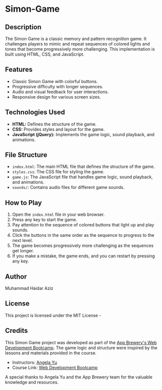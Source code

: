  # Simon-Game
 ## Description

The Simon Game is a classic memory and pattern recognition game. It challenges players to mimic and repeat sequences of colored lights and tones that become progressively more challenging. This implementation is built using HTML, CSS, and JavaScript.

## Features

- Classic Simon Game with colorful buttons.
- Progressive difficulty with longer sequences.
- Audio and visual feedback for user interactions.
- Responsive design for various screen sizes.

## Technologies Used

- **HTML:** Defines the structure of the game.
- **CSS:** Provides styles and layout for the game.
- **JavaScript (jQuery):** Implements the game logic, sound playback, and animations.

## File Structure

- `index.html`: The main HTML file that defines the structure of the game.
- `styles.css`: The CSS file for styling the game.
- `game.js`: The JavaScript file that handles game logic, sound playback, and animations.
- `sounds/`: Contains audio files for different game sounds.

## How to Play

1. Open the `index.html` file in your web browser.
2. Press any key to start the game.
3. Pay attention to the sequence of colored buttons that light up and play sounds.
4. Click the buttons in the same order as the sequence to progress to the next level.
5. The game becomes progressively more challenging as the sequences get longer.
6. If you make a mistake, the game ends, and you can restart by pressing any key.

## Author

Muhammad Haidar Aziz

## License

This project is licensed under the MIT License -

## Credits

This Simon Game project was developed as part of the [App Brewery's Web Development Bootcamp](https://www.appbrewery.co/). The game logic and structure were inspired by the lessons and materials provided in the course.

- Instructors: [Angela Yu](https://www.appbrewery.co/team)
- Course Link: [Web Development Bootcamp](https://www.appbrewery.co/courses/web-development-bootcamp)

A special thanks to Angela Yu and the App Brewery team for the valuable knowledge and resources.

